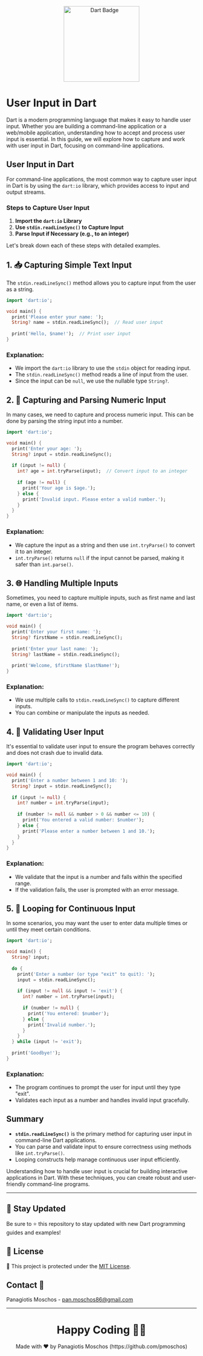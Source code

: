 <p align="center">
  <img src="https://img.shields.io/badge/Dart-%230175C2.svg?logo=dart&logoColor=white" alt="Dart Badge" width="200"/>
</p>

# User Input in Dart

Dart is a modern programming language that makes it easy to handle user input. Whether you are building a command-line application or a web/mobile application, understanding how to accept and process user input is essential. In this guide, we will explore how to capture and work with user input in Dart, focusing on command-line applications.

## User Input in Dart

For command-line applications, the most common way to capture user input in Dart is by using the `dart:io` library, which provides access to input and output streams.

### Steps to Capture User Input

1. **Import the `dart:io` Library**
2. **Use `stdin.readLineSync()` to Capture Input**
3. **Parse Input if Necessary (e.g., to an integer)**

Let's break down each of these steps with detailed examples.

## 1. 📥 Capturing Simple Text Input

The `stdin.readLineSync()` method allows you to capture input from the user as a string.

```dart
import 'dart:io';

void main() {
  print('Please enter your name: ');
  String? name = stdin.readLineSync();  // Read user input
  
  print('Hello, $name!');  // Print user input
}
```

### Explanation:
- We import the `dart:io` library to use the `stdin` object for reading input.
- The `stdin.readLineSync()` method reads a line of input from the user.
- Since the input can be `null`, we use the nullable type `String?`.

## 2. 🔢 Capturing and Parsing Numeric Input

In many cases, we need to capture and process numeric input. This can be done by parsing the string input into a number.

```dart
import 'dart:io';

void main() {
  print('Enter your age: ');
  String? input = stdin.readLineSync();
  
  if (input != null) {
    int? age = int.tryParse(input);  // Convert input to an integer
    
    if (age != null) {
      print('Your age is $age.');
    } else {
      print('Invalid input. Please enter a valid number.');
    }
  }
}
```

### Explanation:
- We capture the input as a string and then use `int.tryParse()` to convert it to an integer.
- `int.tryParse()` returns `null` if the input cannot be parsed, making it safer than `int.parse()`.

## 3. 🌐 Handling Multiple Inputs

Sometimes, you need to capture multiple inputs, such as first name and last name, or even a list of items.

```dart
import 'dart:io';

void main() {
  print('Enter your first name: ');
  String? firstName = stdin.readLineSync();
  
  print('Enter your last name: ');
  String? lastName = stdin.readLineSync();
  
  print('Welcome, $firstName $lastName!');
}
```

### Explanation:
- We use multiple calls to `stdin.readLineSync()` to capture different inputs.
- You can combine or manipulate the inputs as needed.

## 4. 🧠 Validating User Input

It's essential to validate user input to ensure the program behaves correctly and does not crash due to invalid data.

```dart
import 'dart:io';

void main() {
  print('Enter a number between 1 and 10: ');
  String? input = stdin.readLineSync();
  
  if (input != null) {
    int? number = int.tryParse(input);
    
    if (number != null && number > 0 && number <= 10) {
      print('You entered a valid number: $number');
    } else {
      print('Please enter a number between 1 and 10.');
    }
  }
}
```

### Explanation:
- We validate that the input is a number and falls within the specified range.
- If the validation fails, the user is prompted with an error message.

## 5. 🔄 Looping for Continuous Input

In some scenarios, you may want the user to enter data multiple times or until they meet certain conditions.

```dart
import 'dart:io';

void main() {
  String? input;
  
  do {
    print('Enter a number (or type "exit" to quit): ');
    input = stdin.readLineSync();
    
    if (input != null && input != 'exit') {
      int? number = int.tryParse(input);
      
      if (number != null) {
        print('You entered: $number');
      } else {
        print('Invalid number.');
      }
    }
  } while (input != 'exit');
  
  print('Goodbye!');
}
```

### Explanation:
- The program continues to prompt the user for input until they type "exit".
- Validates each input as a number and handles invalid input gracefully.

## Summary

- **`stdin.readLineSync()`** is the primary method for capturing user input in command-line Dart applications.
- You can parse and validate input to ensure correctness using methods like `int.tryParse()`.
- Looping constructs help manage continuous user input efficiently.

Understanding how to handle user input is crucial for building interactive applications in Dart. With these techniques, you can create robust and user-friendly command-line programs.

---

## 📢 Stay Updated
Be sure to ⭐ this repository to stay updated with new Dart programming guides and examples!

## 📄 License
🔐 This project is protected under the [MIT License](https://mit-license.org/).

## Contact 📧
Panagiotis Moschos - pan.moschos86@gmail.com

---

<h1 align=center>Happy Coding 👨‍💻</h1>

<p align="center">
  Made with ❤️ by Panagiotis Moschos (https://github.com/pmoschos)
</p>
